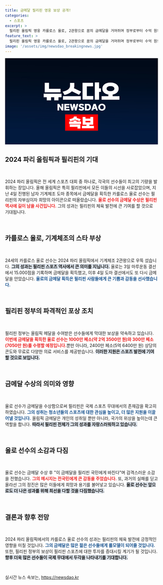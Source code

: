 ```yaml
---
title: 금메달 필리핀 영웅 보상 공개!
categories:
  - 스포츠
excerpt: >
  필리핀 올림픽 영웅 카를로스 율로, 2관왕으로 꿈의 금메달을 거머쥐며 정부로부터 수억 원의 파격 포상을 약속받았다. 그의 눈물 뒤에 숨은 감동과 매력 넘치는 혜택의 상세한 내용에 클릭은 필수!
feature_text: >
  필리핀 올림픽 영웅 카를로스 율로, 2관왕으로 꿈의 금메달을 거머쥐며 정부로부터 수억 원의 파격 포상을 약속받았다. 그의 눈물 뒤에 숨은 감동과 매력 넘치는 혜택의 상세한 내용에 클릭은 필수!
image: '/assets/img/newsdao_breakingnews.jpg'
---
```


<p><img src="/assets/img/newsdao_breakingnews.jpg" alt="implanttips 속보" /></p>

<h2 data-ke-size="size26">2024 파리 올림픽과 필리핀의 기대</h2>

<p data-ke-size="size16">&nbsp;</p>

<p>2024 파리 올림픽은 전 세계 스포츠 대회 중 하나로, 각국의 선수들이 최고의 기량을 발휘하는 장입니다. 올해 올림픽은 특히 필리핀에서 모든 이들의 시선을 사로잡았으며, 지난 4일 진행된 남자 기계체조 도마 종목에서 금메달을 획득한 카를로스 율로 선수는 필리핀의 자부심이자 희망의 아이콘으로 떠올랐습니다. <b><span style="color: #ee2323;">율로 선수의 금메달 수상은 필리핀 역사에 길이 남을 사건입니다.</span></b> 그의 성과는 필리핀의 체육 발전에 큰 기여를 할 것으로 기대됩니다.</p>

<p data-ke-size="size16">&nbsp;</p>

<h2 data-ke-size="size26">카를로스 율로, 기계체조의 스타 부상</h2>

<p data-ke-size="size16">&nbsp;</p>

<p>24세의 카를로스 율로 선수는 2024 파리 올림픽에서 기계체조 2관왕으로 우뚝 섰습니다. <b><span style="background-color: #21538527;">그의 성과는 필리핀 스포츠 역사에서 큰 의미를 지닙니다.</span></b> 율로는 3일 마루운동 결선에서 15.000점을 기록하며 금메달을 획득했고, 이후 4일 도마 결선에서도 또 다시 금메달을 안았습니다. <b><span style="color: #1a5490;">율로의 금메달 획득은 필리핀 사람들에게 큰 기쁨과 감동을 선사했습니다.</span></b> </p>

<p data-ke-size="size16">&nbsp;</p>

<h2 data-ke-size="size26">필리핀 정부의 파격적인 포상 조치</h2>

<p data-ke-size="size16">&nbsp;</p>

<p>필리핀 정부는 올림픽 메달을 수여받은 선수들에게 막대한 보상을 약속하고 있습니다. <b><span style="color: #ee2323;">이번에 금메달을 획득한 율로 선수는 1000만 페소(약 2억 3500만 원)와 300만 페소(7050만 원)를 수령할 예정입니다.</span></b>뿐만 아니라, 2400만 페소(5억 6400만 원) 상당의 콘도와 무료로 다양한 의료 서비스를 제공받습니다. <b><span style="background-color: #21538527;">이러한 지원은 스포츠 발전에 기여할 것으로 보입니다.</span></b> </p>

<p data-ke-size="size16">&nbsp;</p>

<h2 data-ke-size="size26">금메달 수상의 의미와 영향</h2>

<p data-ke-size="size16">&nbsp;</p>

<p>율로 선수가 금메달을 수상함으로써 필리핀은 국제 스포츠 무대에서의 존재감을 확고히 하였습니다. <b><span style="color: #1a5490;">그의 성취는 청소년들의 스포츠에 대한 관심을 높이고, 더 많은 지원을 이끌어낼 것입니다.</span></b> 올림픽 금메달은 개인의 성취일 뿐만 아니라, 국가의 위상을 높이는데 큰 역할을 합니다. <b><span style="background-color: #21538527;">따라서 필리핀 전체가 그의 성과를 자랑스러워하고 있습니다.</span></b></p>

<p data-ke-size="size16">&nbsp;</p>

<h2 data-ke-size="size26">율로 선수의 소감과 다짐</h2>

<p data-ke-size="size16">&nbsp;</p>

<p>율로 선수는 금메달 수상 후 "이 금메달을 필리핀 국민에게 바친다"며 감격스러운 소감을 전했습니다. <b><span style="color: #ee2323;">그의 메시지는 전국민에게 큰 감동을 주었습니다.</span></b> 또, 과거의 실패를 딛고 올라선 그의 정진은 많은 이들에게 희망과 용기를 불어넣고 있습니다. <b><span style="background-color: #21538527;">율로 선수는 앞으로도 더 나은 성과를 위해 최선을 다할 것을 다짐했습니다.</span></b></p>

<p data-ke-size="size16">&nbsp;</p>

<h2 data-ke-size="size26">결론과 향후 전망</h2>

<p data-ke-size="size16">&nbsp;</p>

<p>2024 파리 올림픽에서의 카를로스 율로 선수의 성과는 필리핀의 체육 발전에 긍정적인 영향을 미칠 것입니다. <b><span style="color: #1a5490;">그의 금메달은 많은 젊은 선수들에게 롤모델이 되어줄 것입니다.</span></b> 또한, 필리핀 정부의 보상이 필리핀 스포츠에 대한 투자를 증대시킬 계기가 될 것입니다. <b><span style="background-color: #21538527;">향후 더욱 많은 선수들이 국제 무대에서 두각을 나타내기를 기대합니다.</span></b></p>

<p data-ke-size="size16">&nbsp;</p>
실시간 뉴스 속보는, <a href="https://newsdao.kr" rel="dofollow">https://newsdao.kr</a>


